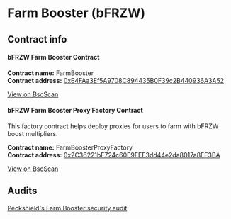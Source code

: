 # Farm Booster (bFRZW)

## Contract info

#### **bFRZW Farm Booster Contract**

**Contract name:** FarmBooster\
**Contract address:** [0xE4FAa3Ef5A9708C894435B0F39c2B440936A3A52](https://bscscan.com/address/0xe4faa3ef5a9708c894435b0f39c2b440936a3a52)

[View on BscScan](https://bscscan.com/address/0xe4faa3ef5a9708c894435b0f39c2b440936a3a52)

#### **bFRZW Farm Booster Proxy Factory Contract**

This factory contract helps deploy proxies for users to farm with bFRZW boost multipliers.

**Contract name:** FarmBoosterProxyFactory\
**Contract address:** [0x2C36221bF724c60E9FEE3dd44e2da8017a8EF3BA](https://bscscan.com/address/0x2c36221bf724c60e9fee3dd44e2da8017a8ef3ba)

[View on BscScan](https://bscscan.com/address/0x2c36221bf724c60e9fee3dd44e2da8017a8ef3ba)

## Audits

[Peckshield's Farm Booster security audit](https://github.com/peckshield/publications/tree/master/audit\_reports/PeckShield-Audit-Report-FRZDEX-FarmBooster-v1.0.pdf)
